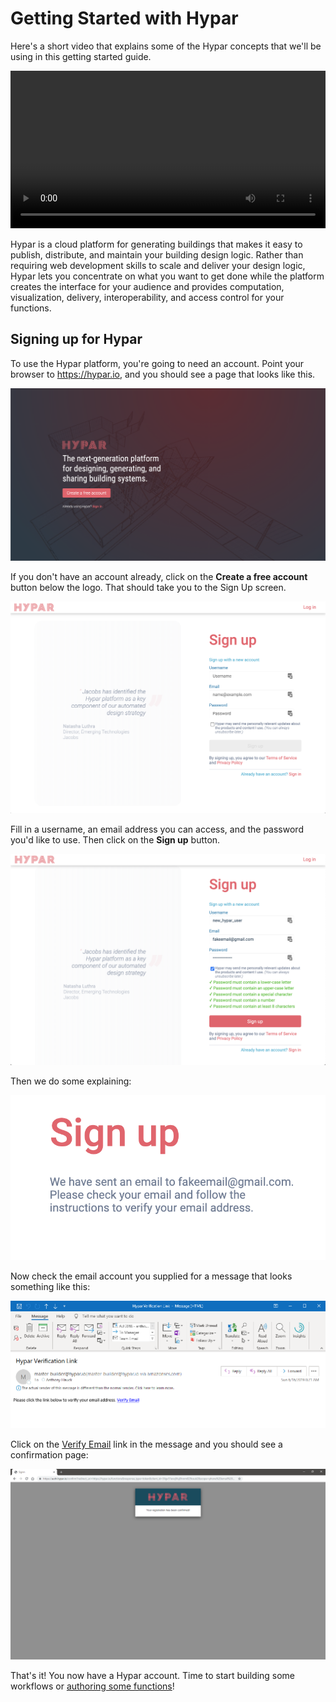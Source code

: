 # Getting Started with Hypar
Here's a short video that explains some of the Hypar concepts that we'll be using in this getting started guide.

<video width="100%" controls>
  <source src="https://hypar.io/videos/elements+functions+and+workflows.mp4" type="video/mp4">
</video>

Hypar is a cloud platform for generating buildings that makes it easy to publish, distribute, and maintain your building design logic. Rather than requiring web development skills to scale and deliver your design logic, Hypar lets you concentrate on what you want to get done while the platform creates the interface for your audience and provides computation, visualization, delivery, interoperability, and access control for your functions.

<div style="page-break-after: always;"></div>

## Signing up for Hypar

To use the Hypar platform, you're going to need an account. 
Point your browser to <a href="https://hypar.io" target="_blank">https://hypar.io</a>, and you should see a page that looks like this. 

![](./images/HyparLanding2020.11.16.png)

<div style="page-break-after: always;"></div>

If you don't have an account already, click on the **Create a free account** button below the logo. That should take you to the Sign Up screen.

![](./images/HyparSignup2020.11.16.png)

<div style="page-break-after: always;"></div>

Fill in a username, an email address you can access, and the password you'd like to use. Then click on the **Sign up** button.

![](./images/HyparSignUpComplete2020.11.16.png)

<div style="page-break-after: always;"></div>

Then we do some explaining:

![](./images/HyparSignUpNotice2020.11.16.png)

Now check the email account you supplied for a message that looks something like this:

![](./images/HyparSignUpEmail2019.06.16.png)

<div style="page-break-after: always;"></div>

Click on the <u>Verify Email</u> link in the message and you should see a confirmation page:

![](./images/HyparSignUpConfirm2019.06.16.png)

That's it! You now have a Hypar account. Time to start building some workflows or [authoring some functions](./Functions.md)! 

<!--
TODO: Labels can't be trivially added to masses right now.

What if we wanted to see these results in the graphic display as well?
We'll handle that by adding **properties** to the generated masses, and display them using the **Label** dropdown. For the moment the **Label** dropdown only has **None** as an entry:

![](./images/HyparLabels.png)

<div style="page-break-after: always;"></div>

To add labels for our **volume** and **area** values open **StarterFunction.cs** in VSC. Move the two value calculations up under the **height** input, because we're going to need those values a little earlier so we can add them as properties to our **mass**:

![](./images/HyparStartFunctionLabels1.PNG)

<div style="page-break-after: always;"></div>

Before we add the **mass** to our Hypar **model**, we need to add a couple of **NumericProperty** entries to the **mass**. Add these lines before **model.AddElement(mass)**:

![](./images/HyparAddProperties.PNG)

There's a lot happening in these two lines, so let's look at each part, using our new **Volume** property as an example of how both lines work. Since we're adding a property to our **mass**, we use its method **AddProperty**:

![](./images/HyparAddProperty.PNG)

The first argument this method needs is a name for the new property, which in this case is **"Volume"**:

![](./images/HyparAddPropertyName.PNG)

Next the method needs to know what kind of property you're going to add. Eligible values for this argument are **StringProperty** (if we were adding a string value), or in this case **NumericProperty**:

![](./images/HyparAddNumericProperty.PNG)

<div style="page-break-after: always;"></div>

The new **NumericProperty** needs two arguments: the value, which in this case is the **volume** variable calculated above, and then the **UnitType**, which for this output is **UnitType.Volume**:

![](./images/HyparNewNumericProperty.PNG)

Save the file and publish **StarterFunction** again:

![](./images/HyparPublish2019.06.16.png)

<div style="page-break-after: always;"></div>

When you return to Hypar, click on the **Sample 20 Options** button in **StarterFunction** to create 20 new options, then click on one of the options to open it in the interactive display. In the **Label** dropdown you should see the two new properties you just added:

![](./images/HyparLabels2.PNG)

Select **volume** and you should see the value appear in the graphic display on the mass:

![](./images/HyparLabels3.png)

Now you see why we specified the **UnitType** for the new property. Specifying the **UnitType** as **UnitType.Volume** tells Hypar to add **m3** to the displayed value to denote cubic meters. Internally Hypar maintains all values in metric units. Functions can calculate the conversion to Imperial units if required. 

<div style="page-break-after: always;"></div>

If you select **area** in the **Label** dropdown, you should see the value notated in square meters:

![](./images/HyparLabels4.png)

You're not limited to simple values like these. You can add any static or calculated value you'd like to any Hypar Element (like Mass).  -->

